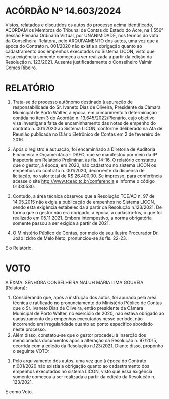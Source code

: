 # ACÓRDÃO Nº 14.603/2024

Vistos, relatados e discutidos os autos do processo acima identificado, ACORDAM os Membros do Tribunal de Contas do Estado do Acre, na 1.556ª Sessão Plenária Ordinária Virtual, por UNANIMIDADE, nos termos do voto da Conselheira-Relatora, pelo ARQUIVAMENTO dos autos, uma vez que à época do Contrato n. 001/2020 não existia a obrigação quanto ao cadastramento dos empenhos executados no Sistema LICON, visto que essa exigência somente começou a ser realizada a partir da edição da Resolução n. 123/2021. Ausente justificadamente o Conselheiro Valmir Gomes Ribeiro.

# RELATÓRIO

1. Trata-se de processo autônomo destinado à apuração de responsabilidade do Sr. Ivaneto Dias de Oliveira, Presidente da Câmara Municipal de Porto Walter, à época, em cumprimento à determinação contida no item 3 do Acórdão n. 13.645/2022/Plenário, cujo objetivo visa investigar a falta de encaminhamento das notas de empenho do contrato n. 001/2020 ao Sistema LICON, conforme deliberado na Ata de Reunião publicada no Diário Eletrônico de Contas em 2 de fevereiro de 2016.

2. Após o registro e autuação, foi encaminhado à Diretoria de Auditoria Financeira e Orçamentária – DAFO, que se manifestou por meio da 6ª Inspetoria em Relatório Preliminar, às fls. 14-16. O relatório constatou que o gestor, à época, em 2020, não cadastrou no sistema LICON os empenhos do contrato n. 001/2020, decorrente da dispensa de licitação, no valor total de R$ 26.400,00. Se impresso, para conferência acesse o site http://www.tceac.tc.br/conferencia e informe o código 01330530.

3. Contudo, a área técnica observou que a Resolução TCE/AC n. 97 de 14.05.2015 não exigia a publicação de empenhos no Sistema LICON, sendo esta exigência estabelecida a partir da Resolução n.123/2021. De forma que o gestor não era obrigado, à época, a cadastrá-los, o que foi realizado em 05.11.2021. Embora intempestivo, a norma obrigatória somente passou a ser exigida a partir de 2021.

4. O Ministério Público de Contas, por meio de seu ilustre Procurador Dr. João Izidro de Melo Neto, pronunciou-se às fls. 22-23.

É o Relatório.

# VOTO

A EXMA. SENHORA CONSELHEIRA NALUH MARIA LIMA GOUVEIA (Relatora):

1. Considerando que, após a instrução dos autos, foi apurado pela área técnica e ratificado no pronunciamento do Ministério Público de Contas que o Sr. Ivaneto Dias de Oliveira, então presidente da Câmara Municipal de Porto Walter, no exercício de 2020, não estava obrigado ao cadastramento dos empenhos executados nesse período, não incorrendo em irregularidade quanto ao ponto específico abordado neste processo.
2. Além disso, constatou-se que o gestor procedeu à inserção dos mencionados documentos após a alteração da Resolução n. 97/2015, ocorrida com a edição da Resolução n.123/2021. Diante disso, proponho o seguinte VOTO:

1) Pelo arquivamento dos autos, uma vez que à época do Contrato n.001/2020 não existia a obrigação quanto ao cadastramento dos empenhos executados no sistema LICON, visto que essa exigência somente começou a ser realizada a partir da edição da Resolução n. 123/2021.

É como Voto.